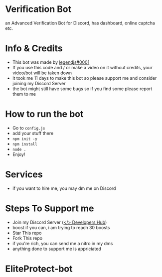 # Verification Bot
an Advanced Verification Bot for Discord, has dashboard, online captcha etc.
# Info & Credits
- This bot was made by [legendjs#0001](https://github.com/legend-js-dev)
- If you use this code and / or make a video on it without credits, your video/bot will be taken down
- it took me 11 days to make this bot so please support me and consider joining my Discord Server
- the bot might still have some bugs so if you find some please report them to me
# How to run the bot
- Go to `config.js`
- add your stuff there
- `npm init -y`
- `npm install`
- `node .`
- Enjoy!
# Services
- if you want to hire me, you may dm me on Discord
# Steps To Support me
- Join my Discord Server ([</> Developers Hub](https://discord.gg/gZnw8M3HCE))
- boost if you can, i am trying to reach 30 boosts
- Star This repo
- Fork This repo
- if you're rich, you can send me a nitro in my dms
- anything done to support me is appriciated
# EliteProtect-bot
